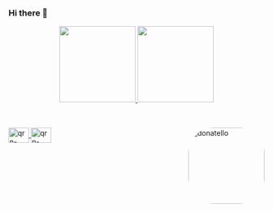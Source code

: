 ### Hi there 👋

<div align="center">
  <a href="https://github.com/marcioquirinodev">
  <img height="150em" src="https://github-readme-stats.vercel.app/api?username=marcioquirinodev&show_icons=true&theme=midnight-purple&include_all_commits=true&count_private=true"/>
  <img height="150em" src="https://github-readme-stats.vercel.app/api/top-langs/?username=marcioquirinodev&layout=compact&langs_count=7&theme=midnight-purple"/>
    </div>
  
  ##
  
  <div style="display: inline_block"><br>
   <img align="center" alt="qrn-Bootstrap" height="30" width="40" src="https://cdn.jsdelivr.net/gh/devicons/devicon/icons/bootstrap/bootstrap-original.svg">
   <img align="center" alt="qrn-csharp" height="30" width="40" src="https://cdn.jsdelivr.net/gh/devicons/devicon/icons/csharp/csharp-original.svg">
  <img align="right" alt="donatello" height="150" style="border-radius:50px;" src="https://i.giphy.com/media/cFdHXXm5GhJsc/giphy.webp">
</div>

    

